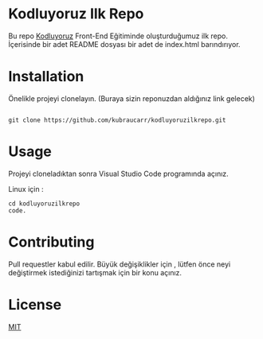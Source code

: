 # Kodluyoruz Ilk Repo
Bu repo [Kodluyoruz](kodluyoruz.org) Front-End Eğitiminde oluşturduğumuz ilk repo. İçerisinde bir adet README dosyası bir adet de index.html barındırıyor.


# Installation

Önelikle projeyi clonelayın. (Buraya sizin reponuzdan aldığınız link gelecek)

```

git clone https://github.com/kubraucarr/kodluyoruzilkrepo.git

```

# Usage

Projeyi cloneladıktan sonra Visual Studio Code programında açınız.

Linux için :

```
cd kodluyoruzilkrepo
code.

```

# Contributing

Pull requestler kabul edilir. Büyük değişiklikler için , lütfen önce neyi değiştirmek istediğinizi tartışmak için bir konu açınız.

# License

[MIT](http://a.com)





